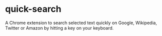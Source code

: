 quick-search
============

A Chrome extension to search selected text quickly on Google, Wikipedia, Twitter or Amazon by hitting a key on your keyboard.